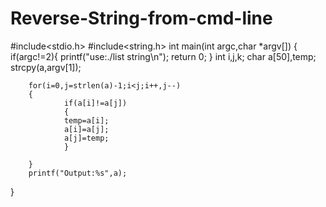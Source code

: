 # Reverse-String-from-cmd-line
#include<stdio.h>
#include<string.h>
int main(int argc,char *argv[])
{
        if(argc!=2){
                printf("use:./list string\n");
                return 0;
        }
        int i,j,k;
        char a[50],temp;
        strcpy(a,argv[1]);

        for(i=0,j=strlen(a)-1;i<j;i++,j--)
        {
                if(a[i]!=a[j])
                {
                temp=a[i];
                a[i]=a[j];
                a[j]=temp;
                }

        }
        printf("Output:%s",a);

}
